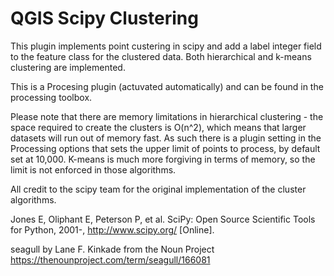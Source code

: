 # QGIS Scipy Clustering

This plugin implements point custering in scipy and add a label integer
field to the feature class for the clustered data. Both hierarchical and
k-means clustering are implemented.

This is a Procesing plugin (actuvated automatically) and can be found in
the processing toolbox.

Please note that there are memory limitations in hierarchical clustering -
the space required to create the clusters is O(n^2), which means that
larger datasets will run out of memory fast. As such there is a plugin
setting in the Processing options that sets the upper limit of points to
process, by default set at 10,000. K-means is much more forgiving in terms
of memory, so the limit is not enforced in those algorithms.

All credit to the scipy team for the original implementation of the cluster
algorithms.

Jones E, Oliphant E, Peterson P, et al. SciPy: Open Source Scientific
Tools for Python, 2001-, http://www.scipy.org/ [Online].

seagull by Lane F. Kinkade from the Noun Project
https://thenounproject.com/term/seagull/166081
